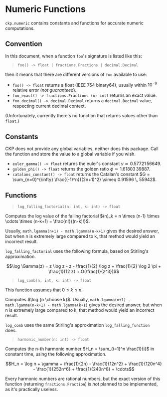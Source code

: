# Numeric Functions

`ckp.numeric` contains constants and functions for accurate numeric computations.

## Convention

In this document, when a function `foo`'s signature is listed like this:

> `foo() -> float | fractions.Fractions | decimal.Decimal`

then it means that there are different versions of `foo` available to use:

- `foo() -> float` returns a float (IEEE 754 binary64), usually within $10^{-9}$ relative error (*not guaranteed*).
- `foo_exact() -> fractions.Fractions (or int)` returns an exact value.
- `foo_decimal() -> decimal.Decimal` returns a `decimal.Decimal` value, respecting current decimal context.

(Unfortunately, currently there's no function that returns values other than `float`.)

## Constants

CKP does not provide any global variables, neither does this package. Call the function and store the value to a global variable if you wish.

- `euler_gamma() -> float` returns the euler's constant $\gamma \simeq 0.57721 \, 56649$.
- `golden_phi() -> float` returns the golden ratio $\phi \simeq 1.61803 \, 39887$.
- `catalans_constant() -> float` returns the Catalan's constant $G = \sum_{n=0}^{\infty} \frac{(-1)^n}{(2n+1)^2} \simeq 0.91596 \, 55942$.

## Functions

> `log_falling_factorial(n: int, k: int) -> float`

Computes the log value of the falling factorial $(n)_k = n \times (n-1) \times \cdots \times (n-k+1) = \frac{n!}{(n-k)!}$.

Usually, `math.lgamma(n+1) - math.lgamma(n-k+1)` gives the desired answer, but when n is extremely large compared to k, that method would yield an incorrect result.

`log_falling_factorial` uses the following formula, based on Stirling's approximation.

$$\log \Gamma(z) = z \log z - z - \frac{1}{2} \log z + \frac{1}{2} \log 2 \pi + \frac{1}{12 z} + O(\frac{1}{z^3})$$

> `log_comb(n: int, k: int) -> float`

This function assumes that $0 \le k \le n$.

Computes $\log {n \choose k}$. Usually, `math.lgamma(n+1) - math.lgamma(n-k+1) - math.lgamma(k+1)` gives the desired answer, but when n is extremely large compared to k, that method would yield an incorrect result.

`log_comb` uses the same Stirling's approximation `log_falling_function` does.

> `harmonic_number(n: int) -> float`

Computes the n-th harmonic number $H_n = \sum_{i=1}^n \frac{1}{i}$ in constant time, using the following approximation.

$$H_n = \log n + \gamma + \frac{1}{2n} - \frac{1}{12n^2} + \frac{1}{120n^4} - \frac{1}{252n^6} + \frac{1}{240n^8} + \cdots$$

Every harmonic numbers are rational numbers, but the exact version of this function (returning `fractions.Fraction`) is *not* planned to be implemented, as it's practically useless.
